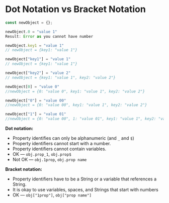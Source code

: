# Dot Notation vs Bracket Notation

```javascript
const newObject = {};

newObject.0 = "value 1" 
Result: Error as you cannot have number

newObject.key1 = "value 1" 
// newObject = {key1: "value 1"}

newObject["key1"] = "value 1" 
// newObject = {key1: "value 1"}

newObject["key2"] = "value 2"
// newObject = {key1: "value 1", key2: "value 2"}

newObject[0] = "value 0" 
//newObject = {0: "value 0", key1: "value 1", key2: "value 2"}

newObject["0"] = "value 00" 
//newObject = {0: "value 00", key1: "value 1", key2: "value 2"}

newObject["1"] = "value 01" 
//newObject = {0: "value 00", 1: "value 01", key1: "value 1", key2: "value 2"}
```

**Dot notation:**

* Property identifies can only be alphanumeric \(and `_` and `$`\)
* Property identifiers cannot start with a number.
* Property identifiers cannot contain variables.
* OK — `obj.prop_1`, `obj.prop$`
* Not OK — `obj.1prop`, `obj.prop name`

**Bracket notation:**

* Property identifiers have to be a String or a variable that references a String.
* It is okay to use variables, spaces, and Strings that start with numbers
* OK — `obj["1prop"]`, `obj["prop name"]`

